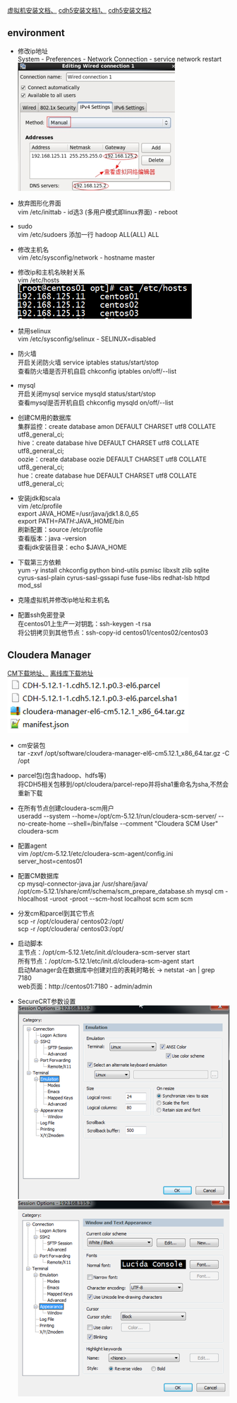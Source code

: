 [虚拟机安装文档、](http://www.cnblogs.com/shishanyuan/p/4701510.html)
[cdh5安装文档1、](https://www.zybuluo.com/sasaki/note/242142)
[cdh5安装文档2](http://www.jianshu.com/p/57179e03795f)    

## environment
- 修改ip地址  
System - Preferences - Network Connection - service network restart  
![](images/设置虚拟机IP地址.png)  

- 放弃图形化界面  
vim /etc/inittab - id选3 (多用户模式即linux界面) - reboot  

- sudo  
vim /etc/sudoers 添加一行 hadoop ALL(ALL) ALL

- 修改主机名  
vim /etc/sysconfig/network - hostname master  

- 修改ip和主机名映射关系  
vim /etc/hosts  
![](images/ip和主机名映射关系.png)  

- 禁用selinux  
vim /etc/sysconfig/selinux - SELINUX=disabled  

- 防火墙  
开启关闭防火墙 service iptables status/start/stop  
查看防火墙是否开机自启 chkconfig iptables on/off/--list 
 
- mysql  
开启关闭mysql service mysqld status/start/stop  
查看mysql是否开机自启 chkconfig mysqld on/off/--list 

- 创建CM用的数据库  
集群监控：create database amon DEFAULT CHARSET utf8 COLLATE utf8_general_ci;  
hive：create database hive DEFAULT CHARSET utf8 COLLATE utf8_general_ci;  
oozie：create database oozie DEFAULT CHARSET utf8 COLLATE utf8_general_ci;  
hue：create database hue DEFAULT CHARSET utf8 COLLATE utf8_general_ci;

- 安装jdk和scala  
vim /etc/profile  
export JAVA_HOME=/usr/java/jdk1.8.0_65  
export PATH=$PATH:$JAVA_HOME/bin  
刷新配置：source /etc/profile  
查看版本：java -version  
查看jdk安装目录：echo $JAVA_HOME  

- 下载第三方依赖  
yum -y install chkconfig python bind-utils psmisc libxslt zlib sqlite cyrus-sasl-plain cyrus-sasl-gssapi fuse fuse-libs redhat-lsb httpd mod_ssl

- 克隆虚拟机并修改ip地址和主机名  

- 配置ssh免密登录  
在centos01上生产一对钥匙：ssh-keygen -t rsa  
将公钥拷贝到其他节点：ssh-copy-id centos01/centos02/centos03  

## Cloudera Manager  
[CM下载地址、](http://archive.cloudera.com/cm5/cm/5/)
[离线库下载地址](http://archive.cloudera.com/cdh5/parcels)  
![](images/cm安装包.png) 
 
- cm安装包  
tar -zxvf /opt/software/cloudera-manager-el6-cm5.12.1_x86_64.tar.gz -C /opt  

- parcel包(包含hadoop、hdfs等)  
将CDH5相关包移到/opt/cloudera/parcel-repo并将sha1重命名为sha,不然会重新下载

- 在所有节点创建cloudera-scm用户  
useradd --system --home=/opt/cm-5.12.1/run/cloudera-scm-server/ --no-create-home --shell=/bin/false --comment "Cloudera SCM User" cloudera-scm  

- 配置agent  
vim /opt/cm-5.12.1/etc/cloudera-scm-agent/config.ini  
server_host=centos01 

- 配置CM数据库  
cp mysql-connector-java.jar /usr/share/java/  
/opt/cm-5.12.1/share/cmf/schema/scm_prepare_database.sh mysql cm -hlocalhost -uroot -proot --scm-host localhost scm scm scm  

- 分发cm和parcel到其它节点  
scp -r /opt/cloudera/ centos02:/opt/  
scp -r /opt/cloudera/ centos03:/opt/

- 启动脚本  
主节点：/opt/cm-5.12.1/etc/init.d/cloudera-scm-server start  
所有节点：/opt/cm-5.12.1/etc/init.d/cloudera-scm-agent start  
启动Manager会在数据库中创建对应的表耗时略长 -> netstat -an | grep 7180  
web页面：http://centos01:7180 - admin/admin  

- SecureCRT参数设置  
![](images/crt配置01.png)  
![](images/crt配置02.png)  